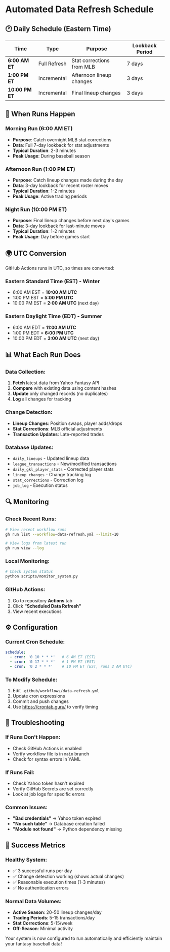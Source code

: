 # Automated Data Refresh Schedule

## 🕐 Daily Schedule (Eastern Time)

| Time | Type | Purpose | Lookback Period |
|------|------|---------|----------------|
| **6:00 AM ET** | Full Refresh | Stat corrections from MLB | 7 days |
| **1:00 PM ET** | Incremental | Afternoon lineup changes | 3 days |
| **10:00 PM ET** | Incremental | Final lineup changes | 3 days |

## 📅 When Runs Happen

### Morning Run (6:00 AM ET)
- **Purpose**: Catch overnight MLB stat corrections
- **Data**: Full 7-day lookback for stat adjustments
- **Typical Duration**: 2-3 minutes
- **Peak Usage**: During baseball season

### Afternoon Run (1:00 PM ET)  
- **Purpose**: Catch lineup changes made during the day
- **Data**: 3-day lookback for recent roster moves
- **Typical Duration**: 1-2 minutes
- **Peak Usage**: Active trading periods

### Night Run (10:00 PM ET)
- **Purpose**: Final lineup changes before next day's games
- **Data**: 3-day lookback for last-minute moves
- **Typical Duration**: 1-2 minutes
- **Peak Usage**: Day before games start

## 🌍 UTC Conversion

GitHub Actions runs in UTC, so times are converted:

### Eastern Standard Time (EST) - Winter
- 6:00 AM EST = **10:00 AM UTC**
- 1:00 PM EST = **5:00 PM UTC**
- 10:00 PM EST = **2:00 AM UTC** (next day)

### Eastern Daylight Time (EDT) - Summer  
- 6:00 AM EDT = **11:00 AM UTC**
- 1:00 PM EDT = **6:00 PM UTC**
- 10:00 PM EDT = **3:00 AM UTC** (next day)

## 📊 What Each Run Does

### Data Collection:
1. **Fetch** latest data from Yahoo Fantasy API
2. **Compare** with existing data using content hashes
3. **Update** only changed records (no duplicates)
4. **Log** all changes for tracking

### Change Detection:
- **Lineup Changes**: Position swaps, player adds/drops
- **Stat Corrections**: MLB official adjustments
- **Transaction Updates**: Late-reported trades

### Database Updates:
- `daily_lineups` - Updated lineup data
- `league_transactions` - New/modified transactions
- `daily_gkl_player_stats` - Corrected player stats
- `lineup_changes` - Change tracking log
- `stat_corrections` - Correction log
- `job_log` - Execution status

## 🔍 Monitoring

### Check Recent Runs:
```bash
# View recent workflow runs
gh run list --workflow=data-refresh.yml --limit=10

# View logs from latest run
gh run view --log
```

### Local Monitoring:
```bash
# Check system status
python scripts/monitor_system.py
```

### GitHub Actions:
1. Go to repository **Actions** tab
2. Click **"Scheduled Data Refresh"**
3. View recent executions

## ⚙️ Configuration

### Current Cron Schedule:
```yaml
schedule:
  - cron: '0 10 * * *'   # 6 AM ET (EST)
  - cron: '0 17 * * *'   # 1 PM ET (EST)  
  - cron: '0 2 * * *'    # 10 PM ET (EST, runs 2 AM UTC)
```

### To Modify Schedule:
1. Edit `.github/workflows/data-refresh.yml`
2. Update cron expressions
3. Commit and push changes
4. Use https://crontab.guru/ to verify timing

## 🚨 Troubleshooting

### If Runs Don't Happen:
- Check GitHub Actions is enabled
- Verify workflow file is in `main` branch
- Check for syntax errors in YAML

### If Runs Fail:
- Check Yahoo token hasn't expired
- Verify GitHub Secrets are set correctly
- Look at job logs for specific errors

### Common Issues:
- **"Bad credentials"** → Yahoo token expired
- **"No such table"** → Database creation failed
- **"Module not found"** → Python dependency missing

## 🎯 Success Metrics

### Healthy System:
- ✅ 3 successful runs per day
- ✅ Change detection working (shows actual changes)
- ✅ Reasonable execution times (1-3 minutes)
- ✅ No authentication errors

### Normal Data Volumes:
- **Active Season**: 20-50 lineup changes/day
- **Trading Periods**: 5-15 transactions/day
- **Stat Corrections**: 5-15/week
- **Off-Season**: Minimal activity

Your system is now configured to run automatically and efficiently maintain your fantasy baseball data!
